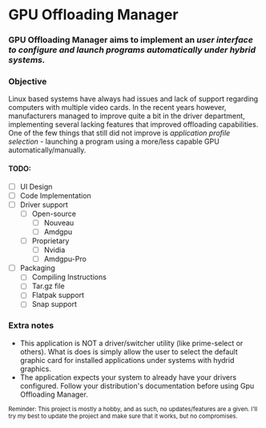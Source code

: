 # GPU Offloading Manager

### **GPU Offloading Manager aims to implement an _user interface to configure and launch programs automatically under hybrid systems._**

### Objective
Linux based systems have always had issues and lack of support regarding computers with multiple video cards.
In the recent years however, manufacturers managed to improve quite a bit in the driver department, implementing several lacking features that improved offloading capabilities.
One of the few things that still did not improve is *application profile selection* - launching a program using a more/less capable GPU automatically/manually.

#### TODO:
- [ ] UI Design
- [ ] Code Implementation
- [ ] Driver support
	- [ ] Open-source
		- [ ] Nouveau
		- [ ] Amdgpu
	- [ ] Proprietary
		- [ ] Nvidia
		- [ ] Amdgpu-Pro
- [ ] Packaging
    - [ ] Compiling Instructions
    - [ ] Tar.gz file
    - [ ] Flatpak support
    - [ ] Snap support

### Extra notes
- This application is NOT a driver/switcher utility (like prime-select or others). What is does is simply allow the user to select the default graphic card for installed applications under systems with hydrid graphics.
- The application expects your system to already have your drivers configured. Follow your distribution's documentation before using Gpu Offloading Manager.

<sub>Reminder: This project is mostly a hobby, and as such, no updates/features are a given. I'll try my best to update the project and make sure that it works, but no compromises.</sub>
